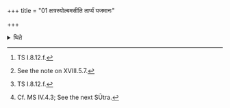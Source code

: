 +++
title = "01 क्षत्रस्योल्बमसीति तार्प्यं यजमानः"

+++

<details><summary>थिते</summary>

1. With kṣatrasyolbamasi[^1] the sacrificer wears a Tārpya-garment,[^2] with kṣatrasya yonirasi[^3] a Pāṇḍara Uṣṇīṣa-turban[^4] as the second one.  

[^1]: TS I.8.12.f.  

[^2]: See the note on XVIII.5.7.  

[^3]: TS I.8.12.f.  

[^4]: Cf. MS IV.4.3; See the next SŪtra.  
</details>
